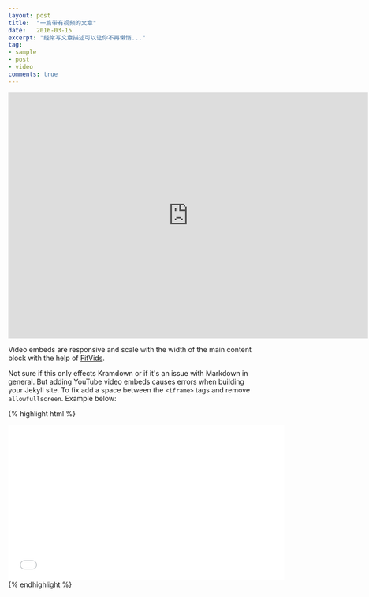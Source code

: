 ```yaml
---
layout: post
title:  "一篇带有视频的文章"
date:   2016-03-15
excerpt: "经常写文章描述可以让你不再懒惰..."
tag:
- sample
- post
- video
comments: true
---
```


<iframe height="498" width="730" src="http://player.youku.com/embed/XMTI2MDI2ODQ4NA==" frameborder="0" ></iframe>

Video embeds are responsive and scale with the width of the main content block with the help of [FitVids](http://fitvidsjs.com/).

Not sure if this only effects Kramdown or if it's an issue with Markdown in general. But adding YouTube video embeds causes errors when building your Jekyll site. To fix add a space between the `<iframe>` tags and remove `allowfullscreen`. Example below:

{% highlight html %}
<iframe width="560" height="315" src="//www.youtube.com/embed/SU3kYxJmWuQ" frameborder="0"> </iframe>
{% endhighlight %}
